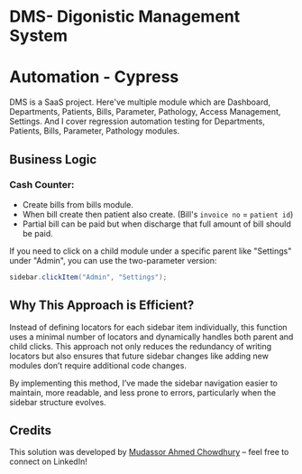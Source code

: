 # DMS- Digonistic Management System
# Automation - Cypress

DMS is a SaaS project. Here've multiple module which are Dashboard, Departments, Patients, Bills, Parameter, Pathology, Access Management, Settings. 
And I cover regression automation testing for Departments, Patients, Bills, Parameter, Pathology modules.

## Business Logic 

### **Cash Counter:**
- Create bills from bills module.
- When bill create then patient also create. (Bill's `invoice no` = `patient id`)
- Partial bill can be paid but when discharge that full amount of bill should be paid.


If you need to click on a child module under a specific parent like "Settings" under "Admin", you can use the two-parameter version:
```java
sidebar.clickItem("Admin", "Settings");
```
## **Why This Approach is Efficient?**
Instead of defining locators for each sidebar item individually, this function uses a minimal number of locators and dynamically handles both parent and child clicks. This approach not only reduces the redundancy of writing locators but also ensures that future sidebar changes like adding new modules don’t require additional code changes.

By implementing this method, I’ve made the sidebar navigation easier to maintain, more readable, and less prone to errors, particularly when the sidebar structure evolves.

## Credits
This solution was developed by [Mudassor Ahmed Chowdhury](https://www.linkedin.com/in/mudassor/) – feel free to connect on LinkedIn!
